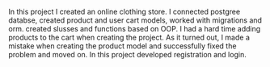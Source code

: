 In this project I created an online clothing store.
I connected postgree databse, created product and user cart models, worked with migrations and orm. created slusses and functions based on OOP. 
I had a hard time adding products to the cart when creating the project. As it turned out, I made a mistake when creating the product model and successfully fixed the problem and moved on. 
In this project developed registration and login.

